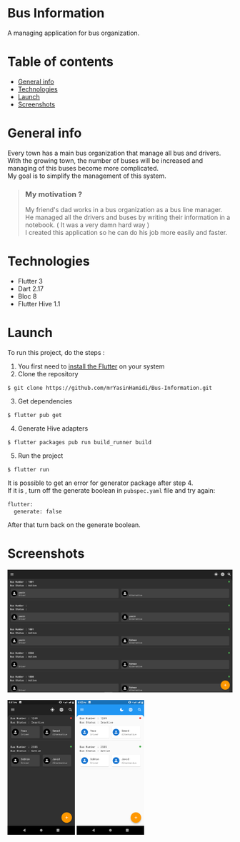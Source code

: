 # Bus Information

A managing application for bus organization.  

# Table of contents
* [General info](#general-info)
* [Technologies](#technologies)
* [Launch](#launch)
* [Screenshots](#screenshots)

# General info
Every town has a main bus organization that manage all bus and drivers.  
With the growing town, the number of buses will be increased and managing of this buses become more complicated.  
My goal is to simplify the management of this system.

>### **My motivation ?**
>My friend's dad works in a bus organization as a bus line manager.  
He managed all the drivers and buses by writing their information in a notebook. ( It was a very damn hard way )  
I created this application so he can do his job more easily and faster.

# Technologies

* Flutter 3
* Dart 2.17
* Bloc 8
* Flutter Hive 1.1

# Launch

To run this project, do the steps : 

1. You first need to [install the Flutter](https://docs.flutter.dev/get-started/install) on your system
2. Clone the repository
  ``` 
  $ git clone https://github.com/mrYasinHamidi/Bus-Information.git 
  ```
3. Get dependencies
  ```
  $ flutter pub get 
  ```
4. Generate Hive adapters 
  ```
  $ flutter packages pub run build_runner build 
  ```
5. Run the project 
  ```
  $ flutter run 
  ```

It is possible to get an error for generator package after step 4.  
If it is , turn off the generate boolean in ``` pubspec.yaml ``` file and try again:
```
flutter:
  generate: false
```
After that turn back on the generate boolean.

# Screenshots

<img src="./screenshots/desktop_dark.png" />
<p float="left">
  <img src="./screenshots/phone_dark.png" width="30%" />
  <img src="./screenshots/phone_light.png" width="30%" /> 
</p>
